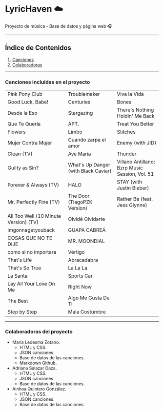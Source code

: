 # LyricHaven ☁️
Proyecto de música - Base de datos y página web 🎧

---
## Índice de Contenidos
1. [Canciones](#canciones-incluidas-en-el-proyecto)
2. [Colaboradoras](#colaboradoras-del-proyecto)

---
### Canciones incluidas en el proyecto
|                                       |                                      |                                                |
|---------------------------------------|--------------------------------------|------------------------------------------------|
| Pink Pony Club                        | Troublemaker                         | Viva la Vida                                   |
| Good Luck, Babe!                      | Centuries                            | Bones                                          |
| Desde la Eso                          | Stargazing                           | There's Nothing Holdin' Me Back                |
| Que Te Quería                         | APT.                                 | Treat You Better                               |
| Flowers                               | Limbo                                | Stitches                                       |
| Mujer Contra Mujer                    | Cuando zarpa el amor                 | Enemy (with JID)                               |
| Clean (TV)                            | Ave María                            | Thunder                                        |
| Guilty as Sin?                        | What's Up Danger (with Black Caviar) | Villano Antillano: Bzrp Music Session, Vol. 51 |
| Forever & Always (TV)                 | HALO                                 | STAY (with Justin Bieber)                      |
| Mr. Perfectly Fine (TV)               | The Door (TiagoPZK Version)          | Rather Be (feat. Jess Glynne)                  |
| All Too Well (10 Minute Version) (TV) | Olvidé Olvidarte                     |
| imgonnagetyouback                     | GUAPA CABREÁ                         |
| COSAS QUE NO TE DIJE                  | MR. MOONDIAL                         |
| como si no importara                  | Vértigo                              |
| That's Life                           | Abracadabra                          |
| That's So True                        | La La La                             |
| La Santa                              | Sports Car                           |
| Lay All Your Love On Me               | Right Now                            |
| The Best                              | Algo Me Gusta De Ti                  |
| Step by Step                          | Mala Costumbre                       |

---
### Colaboradoras del proyecto
- María Ledesma Zotano.
    - HTML y CSS.
    - JSON canciones.
    - Base de datos de las canciones.
    - Markdown Github.
- Adriana Salazar Daza.
    - HTML y CSS.
    - JSON canciones.
    - Base de datos de las canciones.
- Ainhoa Quintero González.
    - HTML y CSS.
    - JSON canciones.
    - Base de datos de las canciones.
